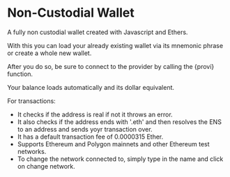 # Non-Custodial Wallet
A fully non custodial wallet created with Javascript and Ethers.


With this you can load your already existing wallet via its mnemonic phrase or create a whole new wallet.

After you do so, be sure to connect to the provider by calling the {provi} function.

Your balance loads automatically and its dollar equivalent.


For transactions:

- It checks if the address is real if not it throws an error.
- It also checks if the address ends with '.eth' and then resolves the ENS to an address and sends yoyr transaction over.
- It has a default transaction fee of 0.0000315 Ether.
- Supports Ethereum and Polygon mainnets and other Ethereum test networks.
- To change the network connected to, simply type in the name and click on change network.

